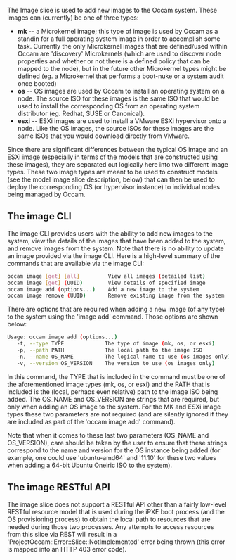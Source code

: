 The Image slice is used to add new images to the Occam system. These images can (currently) be one of three types:

* **mk** -- a Microkernel image; this type of image is used by Occam as a standin for a full operating system image in order to accomplish some task. Currently the only Microkernel images that are defined/used within Occam are 'discovery' Microkernels (which are used to discover node properties and whether or not there is a defined policy that can be mapped to the node), but in the future other Microkernel types might be defined (eg. a Microkernel that performs a boot-nuke or a system audit once booted)
* **os** -- OS images are used by Occam to install an operating system on a node. The source ISO for these images is the same ISO that would be used to install the corresponding OS from an operating system distributor (eg. Redhat, SUSE or Canonical).
* **esxi** -- ESXi images are used to install a VMware ESXi hypervisor onto a node. Like the OS images, the source ISOs for these images are the same ISOs that you would download directly from VMware.

Since there are significant differences between the typical OS image and an ESXi image (especially in terms of the models that are constructed using these images), they are separated out logically here into two different image types. These two image types are meant to be used to construct models (see the model image slice description, below) that can then be used to deploy the corresponding OS (or hypervisor instance) to individual nodes being managed by Occam.

## The image CLI

The image CLI provides users with the ability to add new images to the system, view the details of the images that have been added to the system, and remove images from the system. Note that there is no ability to update an image provided via the image CLI. Here is a high-level summary of the commands that are available via the image CLI:
```bash
occam image [get] [all]         View all images (detailed list)
occam image [get] (UUID)        View details of specified image
occam image add (options...)    Add a new image to the system
occam image remove (UUID)       Remove existing image from the system
```
There are options that are required when adding a new image (of any type) to the system using the 'image add' command. Those options are shown below:
```bash
Usage: occam image add (options...)
   -t, --type TYPE             The type of image (mk, os, or esxi)
   -p, --path PATH             The local path to the image ISO
   -n, --name OS_NAME          The logical name to use (os images only)
   -v, --version OS_VERSION    The version to use (os images only)
```
In this command, the TYPE  that is included in the command must be one of the aforementioned image types (mk, os, or esxi) and the PATH that is included is the (local, perhaps even relative) path to the image ISO being added. The OS_NAME and OS_VERSION are strings that are required, but only when adding an OS image to the system. For the MK and ESXi image types these two parameters are not required (and are silently ignored if they are included as part of the 'occam image add' command).

Note that when it comes to these last two parameters (OS_NAME and OS_VERSION), care should be taken by the user to ensure that these strings correspond to the name and version for the OS instance being added (for example, one could use 'ubuntu-amd64' and '11.10' for these two values when adding a 64-bit Ubuntu Oneiric ISO to the system).

## The image RESTful API

The image slice does not support a RESTful API other than a fairly low-level RESTful resource model that is used during the iPXE boot process (and the OS provisioning process) to obtain the local path to resources that are needed during those two processes. Any attempts to access resources from this slice via REST will result in a 'ProjectOccam::Error::Slice::NotImplemented' error being thrown (this error is mapped into an HTTP 403 error code).